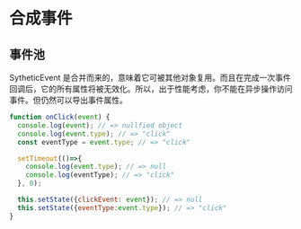 # 合成事件
## 事件池
SytheticEvent 是合并而来的，意味着它可被其他对象复用。而且在完成一次事件回调后，它的所有属性将被无效化。所以，出于性能考虑，你不能在异步操作访问事件。但仍然可以导出事件属性。
```js
function onClick(event) {
  console.log(event); // => nullfied object
  console.log(event.type); // => "click"
  const eventType = event.type; // => "click"

  setTimeout(()=>{
    console.log(event.type); // => null
    console.log(eventType); // => "click"
  }, 0);

  this.setState({clickEvent: event}); // => null
  this.setState({eventType:event.type}); // => "click"
}
```